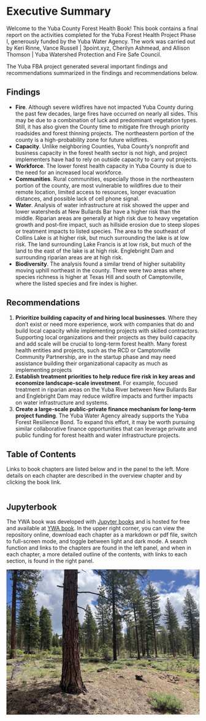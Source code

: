 # Executive Summary

Welcome to the Yuba County Forest Health Book! This book contains a final report on the activities completed for the Yuba Forest Health Project Phase I, generously funded by the Yuba Water Agency. The work was carried out by Keri Rinne, Vance Russell | 3point.xyz, Cherilyn Ashmead, and Allison Thomson | Yuba Watershed Protection and Fire Safe Council. 

The Yuba FBA project generated several important findings and recommendations summarized in the findings and recommendations below.

## Findings
- **Fire**. Although severe wildfires have not impacted Yuba County during the past few decades, large fires have occurred on nearly all sides. This may be due to a combination of luck and predominant vegetation types. Still, it has also given the County time to mitigate fire through priority roadsides and forest thinning projects. The northeastern portion of the county is a high-probability zone for future wildfires.
- **Capacity**. Unlike neighboring Counties, Yuba County’s nonprofit and business capacity in the forest health sector is not high, and project implementers have had to rely on outside capacity to carry out projects.
- **Workforce**. The lower forest health capacity in Yuba County is due to the need for an increased local workforce.
- **Communities**. Rural communities, especially those in the northeastern portion of the county, are most vulnerable to wildfires due to their remote location, limited access to resources, longer evacuation distances, and possible lack of cell phone signal.
- **Water**. Analysis of water infrastructure at risk showed the upper and lower watersheds at New Bullards Bar have a higher risk than the middle. Riparian areas are generally at high risk due to heavy vegetation growth and post-fire impact, such as hillside erosion due to steep slopes or treatment impacts to listed species. The area to the southeast of Collins Lake is at higher risk, but much surrounding the lake is at low risk. The land surrounding Lake Francis is at low risk, but much of the land to the east of the lake is at high risk. Englebright Dam and surrounding riparian areas are at high risk.
- **Biodiversity**. The analysis found a similar trend of higher suitability moving uphill northeast in the county. There were two areas where species richness is higher at Texas Hill and south of Camptonville, where the listed species and fire index is higher.

## Recommendations
1. **Prioritize building capacity of and hiring local businesses**. Where they don’t exist or need more experience, work with companies that do and build local capacity while implementing projects with skilled contractors. Supporting local organizations and their projects as they build capacity and add scale will be crucial to long-term forest health. Many forest health entities and projects, such as the RCD or Camptonville Community Partnership, are in the startup phase and may need assistance building their organizational capacity as much as implementing projects 
2. **Establish treatment priorities to help reduce fire risk in key areas and economize landscape-scale investment**. For example, focused treatment in riparian areas on the Yuba River between New Bullards Bar and Englebright Dam may reduce wildfire impacts and further impacts on water infrastructure and systems.
4. **Create a large-scale public-private finance mechanism for long-term project funding**. The Yuba Water Agency already supports the Yuba Forest Resilience Bond. To expand this effort, it may be worth pursuing similar collaborative finance opportunities that can leverage private and public funding for forest health and water infrastructure projects.

## Table of Contents
Links to book chapters are listed below and in the panel to the left. More details on each chapter are described in the overview chapter and by clicking the book link.

```{tableofcontents}
```

## Jupyterbook
The YWA book was developed with [Jupyter books](https://jupyterbook.org) and is hosted for free and available at [YWA book](https://3point.xyz/ywabook). In the upper right corner, you can view the repository online, download each chapter as a markdown or pdf file, switch to full-screen mode, and toggle between light and dark mode. A search function and links to the chapters are found in the left panel, and when in each chapter, a more detailed outline of the contents, with links to each section, is found in the right panel.


![treated pine forest](figures/treated_pine.jpg)